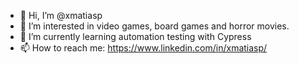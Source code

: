 - 👋 Hi, I’m @xmatiasp
- 👀 I’m interested in video games, board games and horror movies.
- 🌱 I’m currently learning automation testing with Cypress
- 📫 How to reach me: https://www.linkedin.com/in/xmatiasp/

<!---
xmatiasp/xmatiasp is a ✨ special ✨ repository because its `README.md` (this file) appears on your GitHub profile.
You can click the Preview link to take a look at your changes.
--->

